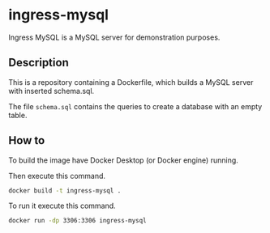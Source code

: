 # ingress-mysql
Ingress MySQL is a MySQL server for demonstration purposes.

## Description
This is a repository containing a Dockerfile, which builds a MySQL server with inserted schema.sql.

The file `schema.sql` contains the queries to create a database with an empty table.

## How to
To build the image have Docker Desktop (or Docker engine) running.

Then execute this command.
``` bash
docker build -t ingress-mysql .
```

To run it execute this command.
``` bash
docker run -dp 3306:3306 ingress-mysql
```
